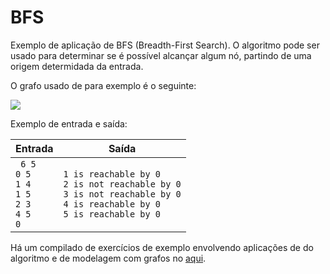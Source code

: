# BFS

Exemplo de aplicação de BFS (Breadth-First Search). O algoritmo pode ser usado para determinar se é possível alcançar algum nó, partindo de uma origem determidada da entrada.

O grafo usado de para exemplo é o seguinte:

![](https://i.imgur.com/hrelRjk.png)

Exemplo de entrada e saída:

| Entrada  | Saída    |
| -------- | -------- |
|``` 6 5```<br>```0 5```<br>```1 4```<br>```1 5```<br>```2 3```<br>```4 5```<br>```0```|```1 is reachable by 0```<br>```2 is not reachable by 0```<br>```3 is not reachable by 0```<br>```4 is reachable by 0```<br>```5 is reachable by 0```|



Há um compilado de exercícios de exemplo envolvendo aplicações de do algoritmo e de modelagem com grafos no [aqui](https://a2oj.com/standings?ID=40075).
